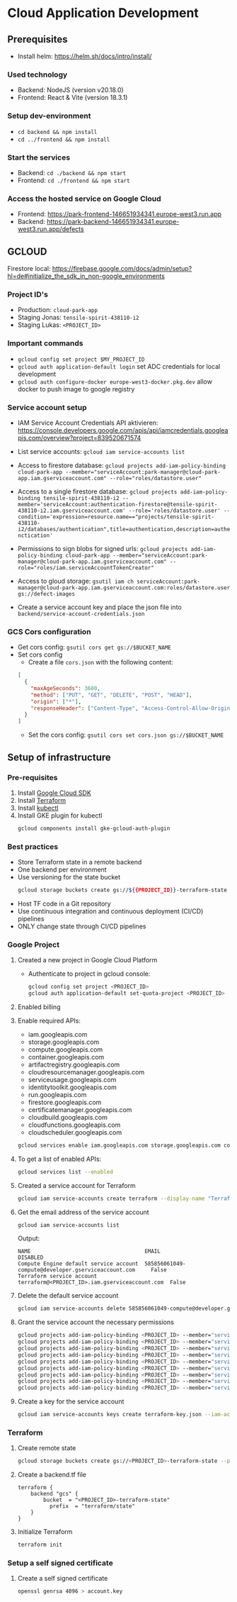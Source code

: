 # Cloud Application Development

## Prerequisites

- Install helm: https://helm.sh/docs/intro/install/

### Used technology

- Backend: NodeJS (version v20.18.0)
- Frontend: React & Vite (version 18.3.1)

### Setup dev-environment

- `cd backend && npm install`
- `cd ../frontend && npm install`

### Start the services

- Backend: `cd ./backend && npm start`
- Frontend: `cd ./frontend && npm start`

### Access the hosted service on Google Cloud

- Frontend: https://park-frontend-146651934341.europe-west3.run.app
- Backend: https://park-backend-146651934341.europe-west3.run.app/defects

## GCLOUD

Firestore local: https://firebase.google.com/docs/admin/setup?hl=de#initialize_the_sdk_in_non-google_environments

### Project ID's

- Production: `cloud-park-app`
- Staging Jonas: `tensile-spirit-438110-i2`
- Staging Lukas: `<PROJECT_ID>`

### Important commands

- `gcloud config set project $MY_PROJECT_ID`
- `gcloud auth application-default login` set ADC credentials for local development
- `gcloud auth configure-docker europe-west3-docker.pkg.dev` allow docker to push image to google registry

### Service account setup

- IAM Service Account Credentials API aktivieren: https://console.developers.google.com/apis/api/iamcredentials.googleapis.com/overview?project=839520671574

- List service accounts: `gcloud iam service-accounts list`
- Access to firestore database: `gcloud projects add-iam-policy-binding cloud-park-app --member="serviceAccount:park-manager@cloud-park-app.iam.gserviceaccount.com" --role="roles/datastore.user"`
- Access to a single firestore database: 
`gcloud projects add-iam-policy-binding tensile-spirit-438110-i2 --member='serviceAccount:authentication-firestore@tensile-spirit-438110-i2.iam.gserviceaccount.com' --role='roles/datastore.user' --condition='expression=resource.name=="projects/tensile-spirit-438110-i2/databases/authentication",title=authentication,description=authenctication'`
- Permissions to sign blobs for signed urls: `gcloud projects add-iam-policy-binding cloud-park-app --member="serviceAccount:park-manager@cloud-park-app.iam.gserviceaccount.com" --role="roles/iam.serviceAccountTokenCreator"`
- Access to gloud storage: `gsutil iam ch serviceAccount:park-manager@cloud-park-app.iam.gserviceaccount.com:roles/datastore.user gs://defect-images`
- Create a service account key and place the json file into `backend/service-account-credentials.json`

### GCS Cors configuration

- Get cors config: `gsutil cors get gs://$BUCKET_NAME`
- Set cors config
  - Create a file `cors.json` with the following content:
  ```json
  [
    {
      "maxAgeSeconds": 3600,
      "method": ["PUT", "GET", "DELETE", "POST", "HEAD"],
      "origin": ["*"],
      "responseHeader": ["Content-Type", "Access-Control-Allow-Origin"]
    }
  ]
  ```
  - Set the cors config: `gsutil cors set cors.json gs://$BUCKET_NAME`


## Setup of infrastructure

### Pre-requisites

1. Install [Google Cloud SDK](https://cloud.google.com/sdk/docs/install)
2. Install [Terraform](https://learn.hashicorp.com/tutorials/terraform/install-cli)
3. Install [kubectl](https://kubernetes.io/docs/tasks/tools/install-kubectl/)
4. Install GKE plugin for kubectl
    ```bash
    gcloud components install gke-gcloud-auth-plugin
    ```

### Best practices
- Store Terraform state in a remote backend
- One backend per environment
- Use versioning for the state bucket
  ```bash
  gcloud storage buckets create gs://${{PROJECT_ID}}-terraform-state --public-access-prevention --versioning
  ```
- Host TF code in a Git repository
- Use continuous integration and continuous deployment (CI/CD) pipelines
- ONLY change state through CI/CD pipelines

### Google Project

1. Created a new project in Google Cloud Platform
   - Authenticate to project in gcloud console:
     ```bash
     gcloud config set project <PROJECT_ID>
     gcloud auth application-default set-quota-project <PROJECT_ID>
     ```
2. Enabled billing
3. Enable required APIs:
   - iam.googleapis.com
   - storage.googleapis.com
   - compute.googleapis.com
   - container.googleapis.com
   - artifactregistry.googleapis.com
   - cloudresourcemanager.googleapis.com
   - serviceusage.googleapis.com
   - identitytoolkit.googleapis.com
   - run.googleapis.com
   - firestore.googleapis.com
   - certificatemanager.googleapis.com
   - cloudbuild.googleapis.com
   - cloudfunctions.googleapis.com
   - cloudscheduler.googleapis.com
   
    ```bash
    gcloud services enable iam.googleapis.com storage.googleapis.com compute.googleapis.com container.googleapis.com artifactregistry.googleapis.com cloudresourcemanager.googleapis.com serviceusage.googleapis.com identitytoolkit.googleapis.com run.googleapis.com firestore.googleapis.com certificatemanager.googleapis.com cloudbuild.googleapis.com cloudfunctions.googleapis.com cloudscheduler.googleapis.com
    ```
4. To get a list of enabled APIs:
    ```bash
    gcloud services list --enabled
    ```
5. Created a service account for Terraform
    ```bash
    gcloud iam service-accounts create terraform --display-name "Terraform service account"
    ```
6. Get the email address of the service account
    ```bash
    gcloud iam service-accounts list
    ```
    Output:
    ```
    NAME                                    EMAIL                                                  DISABLED
    Compute Engine default service account  585856061049-compute@developer.gserviceaccount.com     False
    Terraform service account               terraform@<PROJECT_ID>.iam.gserviceaccount.com  False
    ```

6. Delete the default service account
    ```bash
    gcloud iam service-accounts delete 585856061049-compute@developer.gserviceaccount.com
    ```

7. Grant the service account the necessary permissions
    ```bash
    gcloud projects add-iam-policy-binding <PROJECT_ID> --member="serviceAccount:terraform@<PROJECT_ID>.iam.gserviceaccount.com" --role="roles/editor"
    gcloud projects add-iam-policy-binding <PROJECT_ID> --member="serviceAccount:terraform@<PROJECT_ID>.iam.gserviceaccount.com" --role="roles/datastore.owner"
    gcloud projects add-iam-policy-binding <PROJECT_ID> --member="serviceAccount:terraform@<PROJECT_ID>.iam.gserviceaccount.com" --role="roles/resourcemanager.projectIamAdmin"
    gcloud projects add-iam-policy-binding <PROJECT_ID> --member="serviceAccount:terraform@<PROJECT_ID>.iam.gserviceaccount.com" --role="roles/artifactregistry.admin"
    gcloud projects add-iam-policy-binding <PROJECT_ID> --member="serviceAccount:terraform@<PROJECT_ID>.iam.gserviceaccount.com" --role="roles/iam.workloadIdentityPoolAdmin"
    gcloud projects add-iam-policy-binding <PROJECT_ID> --member="serviceAccount:terraform@<PROJECT_ID>.iam.gserviceaccount.com" --role="roles/iam.serviceAccountAdmin"
    gcloud projects add-iam-policy-binding <PROJECT_ID> --member="serviceAccount:terraform@<PROJECT_ID>.iam.gserviceaccount.com" --role="roles/serviceusage.serviceUsageAdmin"
    gcloud projects add-iam-policy-binding <PROJECT_ID> --member="serviceAccount:terraform@<PROJECT_ID>.iam.gserviceaccount.com" --role="roles/container.admin"
    gcloud projects add-iam-policy-binding <PROJECT_ID> --member="serviceAccount:terraform@<PROJECT_ID>.iam.gserviceaccount.com" --role="roles/iam.securityAdmin"
    ```

8. Create a key for the service account
    ```bash
    gcloud iam service-accounts keys create terraform-key.json --iam-account=terraform@<PROJECT_ID>.iam.gserviceaccount.com
    ```

### Terraform

1. Create remote state
    ```bash
    gcloud storage buckets create gs://<PROJECT_ID>-terraform-state --public-access-prevention --versioning
    ```
2. Create a backend.tf file
    ```
    terraform {
        backend "gcs" {
            bucket  = "<PROJECT_ID>-terraform-state"
              prefix  = "terraform/state"
        }
    }
    ```

3. Initialize Terraform
    ```bash
    terraform init
    ```

### Setup a self signed certificate

1. Create a self signed certificate
    ```bash
    openssl genrsa 4096 > account.key
    ```
